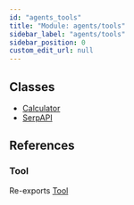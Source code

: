 ```yaml
---
id: "agents_tools"
title: "Module: agents/tools"
sidebar_label: "agents/tools"
sidebar_position: 0
custom_edit_url: null
---
```


## Classes

- [Calculator](../classes/agents_tools.Calculator.md)
- [SerpAPI](../classes/agents_tools.SerpAPI.md)

## References

### Tool

Re-exports [Tool](../classes/agents.Tool.md)
